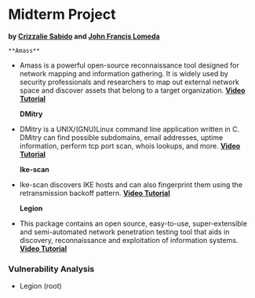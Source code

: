 # Midterm Project
**by [Crizzalie Sabido](https://www.instagram.com/crzzlymsc/) and [John Francis Lomeda](https://www.facebook.com/ahhlanahhhh/)**

    **Amass**
* Amass is a powerful open-source reconnaissance tool designed for network mapping and information gathering. It is widely used by security professionals and researchers to map out external network space and discover assets that belong to a target organization.
  [**Video Tutorial**](https://www.youtube.com/watch?v=8PaVBe0cbIU)

    **DMitry**
* DMitry is a UNIX/(GNU)Linux command line application written in C. DMitry can find possible subdomains, email addresses, uptime information, perform tcp port scan, whois lookups, and more.
  [**Video Tutorial**](https://www.youtube.com/watch?v=-mFMjHNgnuw)

    **Ike-scan**
* Ike-scan discovers IKE hosts and can also fingerprint them using the retransmission backoff pattern.
  [**Video Tutorial**](https://www.youtube.com/watch?v=Txw4sCnh_n8)

    **Legion**
* This package contains an open source, easy-to-use, super-extensible and semi-automated network penetration testing tool that aids in discovery, reconnaissance and exploitation of information systems.
  [**Video Tutorial**](https://www.youtube.com/watch?v=0v2_UFhq6zQ)

### Vulnerability Analysis
* Legion (root)
